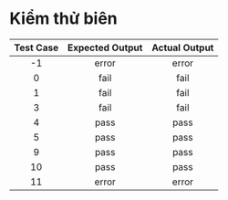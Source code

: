 # Kiểm thử biên
|       Test Case       |      Expected Output        | Actual Output     |
| :------------:        |:-------------:              |:-----:            |
|     -1                |        error                |  error            |
|     0                 |        fail                 |   fail            |
|     1                 | fail                        |    fail           |
|     3                 | fail                        |    fail           |
|     4                 | pass                        |    pass           |
|     5                 | pass                        |    pass           |
|     9                 | pass                        |    pass           |
|     10                | pass                        |    pass           |
|     11                | error                       |    error          |
